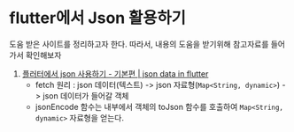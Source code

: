 # flutter에서 Json 활용하기

도움 받은 사이트를 정리하고자 한다. 따라서, 내용의 도움을 받기위해 참고자료를 들어가서 확인해보자

1. [플러터에서 json 사용하기 - 기본편 | json data in flutter](https://bebesoft.tistory.com/11)
   - fetch 원리 : json 데이터(텍스트) -> json 자료형(`Map<String, dynamic>`) -> json 데이터가 들어갈 객체
   - jsonEncode 함수는 내부에서 객체의 toJson 함수를 호출하여 `Map<String, dynamic>` 자료형을 얻는다.
